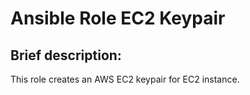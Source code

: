 # Ansible Role EC2 Keypair

## Brief description:
This role creates an AWS EC2 keypair for EC2 instance.